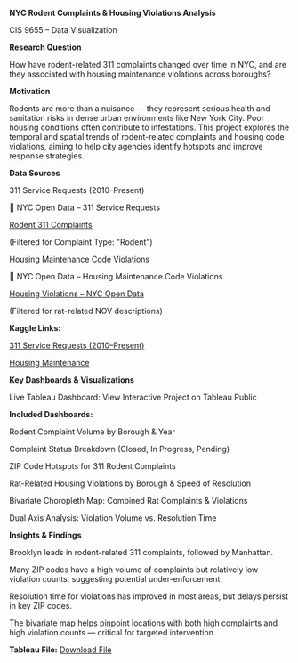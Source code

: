 **NYC Rodent Complaints & Housing Violations Analysis**

CIS 9655 – Data Visualization

**Research Question**

How have rodent-related 311 complaints changed over time in NYC, and are they associated with housing maintenance violations across boroughs?

**Motivation**

Rodents are more than a nuisance — they represent serious health and sanitation risks in dense urban environments like New York City. Poor housing conditions often contribute to infestations. This project explores the temporal and spatial trends of rodent-related complaints and housing code violations, aiming to help city agencies identify hotspots and improve response strategies.

**Data Sources**

311 Service Requests (2010–Present)

🔗 NYC Open Data – 311 Service Requests

[Rodent 311 Complaints](https://docs.google.com/spreadsheets/d/1717AmBELdLnU0xoHjceDTzLN4tKTTjZg/edit?usp=drive_link)

(Filtered for Complaint Type: "Rodent")

Housing Maintenance Code Violations

🔗 NYC Open Data – Housing Maintenance Code Violations

[Housing Violations – NYC Open Data](https://data.cityofnewyork.us/Housing-Development/Housing-Maintenance-Code-Violations/6j6j-wb7p)

(Filtered for rat-related NOV descriptions)

**Kaggle Links:**

[311 Service Requests (2010–Present)](https://data.cityofnewyork.us/Social-Services/311-Service-Requests-from-2010-to-Present/erm2-nwe9/about_data)

[Housing Maintenance](https://data.cityofnewyork.us/Housing-Development/Housing-Maintenance-Code-Violations/wvxf-dwi5/about_data)

**Key Dashboards & Visualizations**

Live Tableau Dashboard:
View Interactive Project on Tableau Public

**Included Dashboards:**

Rodent Complaint Volume by Borough & Year

Complaint Status Breakdown (Closed, In Progress, Pending)

ZIP Code Hotspots for 311 Rodent Complaints

Rat-Related Housing Violations by Borough & Speed of Resolution

Bivariate Choropleth Map: Combined Rat Complaints & Violations

Dual Axis Analysis: Violation Volume vs. Resolution Time

**Insights & Findings**

Brooklyn leads in rodent-related 311 complaints, followed by Manhattan.

Many ZIP codes have a high volume of complaints but relatively low violation counts, suggesting potential under-enforcement.

Resolution time for violations has improved in most areas, but delays persist in key ZIP codes.

The bivariate map helps pinpoint locations with both high complaints and high violation counts — critical for targeted intervention.

**Tableau File:**
[Download File](https://github.com/PayalSurana-02/nyc-rodent-analysis/blob/main/Final%20Group%20Project%20-%20Data%20Visualization.twbx)


